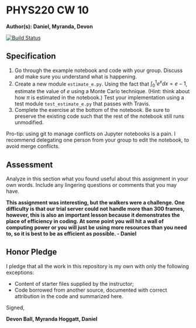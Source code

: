 # PHYS220 CW 10 

**Author(s):** **Daniel, Myranda, Devon**

[![Build Status](https://travis-ci.org/chapman-phys220-2018s/cw-10-phys220.svg?branch=master)](https://travis-ci.org/chapman-phys220-2018s/cw-10-phys220)

## Specification

1. Go through the example notebook and code with your group. Discuss and make sure you understand what is happening.
1. Create a new module `estimate_e.py`. Using the fact that $\int_0^1 e^x dx = e - 1$, estimate the value of $e$ using a Monte Carlo technique. (Hint: think about how $\pi$ is estimated in the notebook.) Test your implementation using a test module `test_estimate_e.py` that passes with Travis.
1. Complete the exercise at the bottom of the notebook. Be sure to preserve the existing code such that the rest of the notebook still runs unmodified.

Pro-tip: using git to manage conflicts on Jupyter notebooks is a pain. I recommend delegating one person from your group to edit the notebook, to avoid merge conflicts.

## Assessment

Analyze in this section what you found useful about this assignment in your own words. Include any lingering questions or comments that you may have.

**This assignment was interesting, but the walkers were a challenge.  One difficulty is that our trial server could not handle more than 300 frames, however, this is also an important lesson because it demonstrates the place of efficiency in coding.  At some point you will hit a wall of computing power or you will just be using more resources than you need to, so it is best to be as efficient as possible. - Daniel**

## Honor Pledge

I pledge that all the work in this repository is my own with only the following exceptions:

* Content of starter files supplied by the instructor;
* Code borrowed from another source, documented with correct attribution in the code and summarized here.

Signed,

**Devon Ball, Myranda Hoggatt, Daniel**
